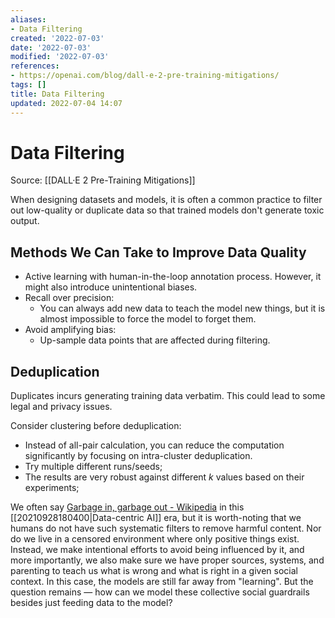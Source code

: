 ```yaml
---
aliases:
- Data Filtering
created: '2022-07-03'
date: '2022-07-03'
modified: '2022-07-03'
references:
- https://openai.com/blog/dall-e-2-pre-training-mitigations/
tags: []
title: Data Filtering
updated: 2022-07-04 14:07
---
```


# Data Filtering

Source: [[DALL·E 2 Pre-Training Mitigations]]

When designing datasets and models, it is often a common practice to filter out low-quality or duplicate data so that trained models don't generate toxic output.

## Methods We Can Take to Improve Data Quality

- Active learning with human-in-the-loop annotation process. However, it might also introduce unintentional biases.
- Recall over precision:
  - You can always add new data to teach the model new things, but it is almost impossible to force the model to forget them.
- Avoid amplifying bias:
  - Up-sample data points that are affected during filtering.

## Deduplication

Duplicates incurs generating training data verbatim. This could lead to some legal and privacy issues.

Consider clustering before deduplication:

- Instead of all-pair calculation, you can reduce the computation significantly by focusing on intra-cluster deduplication.
- Try multiple different runs/seeds;
- The results are very robust against different $k$ values based on their experiments;

We often say [Garbage in, garbage out - Wikipedia](https://en.wikipedia.org/wiki/Garbage_in,_garbage_out) in this [[20210928180400|Data-centric AI]] era, but it is worth-noting that we humans do not have such systematic filters to remove harmful content. Nor do we live in a censored environment where only positive things exist. Instead, we make intentional efforts to avoid being influenced by it, and more importantly, we also make sure we have proper sources, systems, and parenting to teach us what is wrong and what is right in a given social context. In this case, the models are still far away from "learning". But the question remains — how can we model these collective social guardrails besides just feeding data to the model?